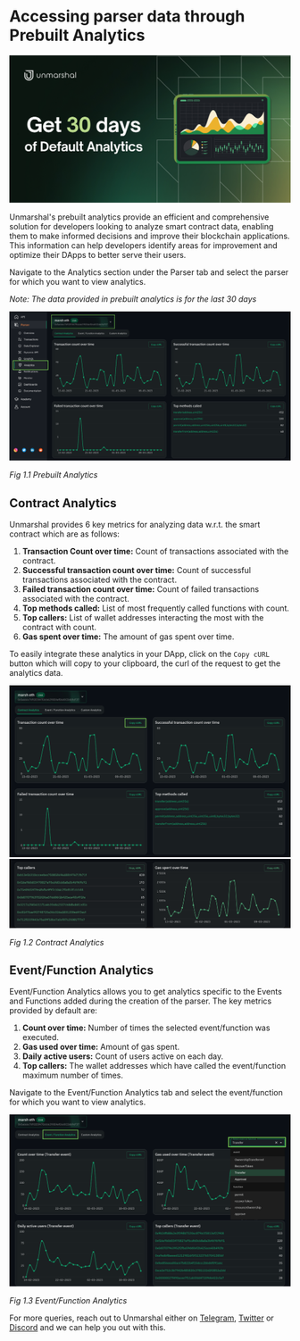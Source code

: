 # Accessing parser data through Prebuilt Analytics

![](../../images/parser/prebuilt-analytics/prebuilt-analytics.jpg)

Unmarshal's prebuilt analytics provide an efficient and comprehensive solution for developers looking to analyze smart contract data, enabling them to make informed decisions and improve their blockchain applications. This information can help developers identify areas for improvement and optimize their DApps to better serve their users.

Navigate to the Analytics section under the Parser tab and select the parser for which you want to view analytics.

_Note: The data provided in prebuilt analytics is for the last 30 days_

![](../../images/parser/prebuilt-analytics/prebuilt-analytics-select-parser.png)

_Fig 1.1 Prebuilt Analytics_

## Contract Analytics

Unmarshal provides 6 key metrics for analyzing data w.r.t. the smart contract which are as follows:

1. **Transaction Count over time:** Count of transactions associated with the contract.
2. **Successful transaction count over time:** Count of  successful transactions associated with the contract.
3. **Failed transaction count over time:** Count of failed transactions associated with the contract.
4. **Top methods called:** List of most frequently called functions with count.
5. **Top callers:** List of wallet addresses interacting the most with the contract with count.
6. **Gas spent over time:** The amount of gas spent over time.

To easily integrate these analytics in your DApp, click on the `Copy cURL` button which will copy to your clipboard, the curl of the request to get the analytics data.

![](../../images/parser/prebuilt-analytics/prebuilt-analytics-contract-1.png)
![](../../images/parser/prebuilt-analytics/prebuilt-analytics-contract-2.png)

_Fig 1.2 Contract Analytics_

## Event/Function Analytics

Event/Function Analytics allows you to get analytics specific to the Events and Functions added during the creation of the parser. The key metrics provided by default are:

1. **Count over time:** Number of times the selected event/function was executed.
2. **Gas used over time:** Amount of gas spent.
3. **Daily active users:** Count of users active on each day.
4. **Top callers:** The wallet addresses which have called the event/function maximum number of times.

Navigate to the Event/Function Analytics tab and select the event/function for which you want to view analytics.

![](../../images/parser/prebuilt-analytics/prebuilt-analytics-event-function.png)

_Fig 1.3 Event/Function Analytics_

For more queries, reach out to Unmarshal either on [Telegram](https://t.me/Unmarshal_Chat), [Twitter](https://twitter.com/unmarshal) or [Discord](https://discord.gg/SqhYdGYtEr) and we can help you out with this.
